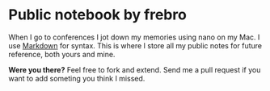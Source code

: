 # Public notebook by frebro

When I go to conferences I jot down my memories using nano on my Mac. I use [Markdown](http://daringfireball.net/projects/markdown/) for syntax. This is where I store all my public notes for future reference, both yours and mine.

__Were you there?__ Feel free to fork and extend. Send me a pull request if you want to add someting you think I missed.


